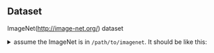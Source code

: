 ## Dataset

ImageNet(http://image-net.org/) dataset
    <details>
    <summary> assume the ImageNet is in `/path/to/imagenet`. It should be like this:</summary>

    ```
    /path/to/imagenet/:
        train/:
            n01440764: 
                many_images.JPEG ...
            n01443537:
                many_images.JPEG ...
        val/:
            n01440764:
                ILSVRC2012_val_00000293.JPEG ...
            n01443537:
                ILSVRC2012_val_00000236.JPEG ...
    ```
    
    </details>

## Training Scripts

Creating wavelet dataset (takes some time to run):

```shell
python3 wavelet.py --dataset_dir=/path/to/imagenet
```

Training:

```shell
CUDA_VISIBLE_DEVICES=0,1 python3 train_wav.py --data_path=/path/to/wavelet --bs 384 --wandb_name=stage_1_vqvae_wav
```

### Parameters

- **`--ep`** *(default: 250)*  
  Number of training epochs.

- **`--bs`** *(default: 64)*  
  Batch size for training.

- **`--vae_blr`** *(default: 3e-4)*  
  Base learning rate for the VAE.

- **`--lc`** *(default: 10.0)*  
  Weight of the commitment loss.

- **`--lp`** *(default: 5.0)*  
  Weight of the LPIPS loss.

## Relevant Files

- **`train_wav.py`**  
  training VQ-VAE

- **`trainer_wav.py`**  
  PyTorch Lightning trainer

- **`wavelet.py`**  
  creating the wavelet dataset

- **`utils/arg_util.py`**  
  all argument parsing and configuration

- **`utils/data_wav.py`**  
  PyTorch Lightning DataModule

- **`models/__init__.py`**  
  building models and initialization

- **`models/basic_vae.py`**  

- **`models/lpips.py`**  
  VGG16 to calculate LPIPS loss, original GitHub repository: [LPIPS](https://github.com/richzhang/PerceptualSimilarity/tree/master/models)

- **`models/quant.py`**  

- **`models/vqvae_wav.py`**  
  VQ-VAE for wavelet data
